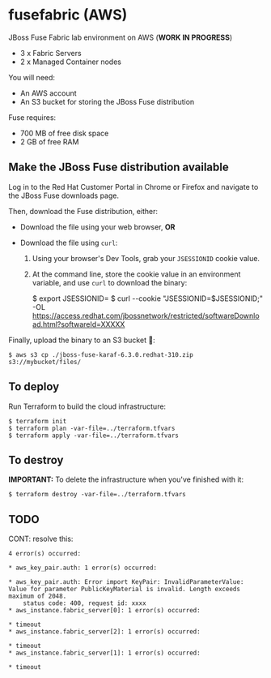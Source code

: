 # fusefabric (AWS)

JBoss Fuse Fabric lab environment on AWS (**WORK IN PROGRESS**)

- 3 x Fabric Servers
- 2 x Managed Container nodes

You will need:

- An AWS account
- An S3 bucket for storing the JBoss Fuse distribution

Fuse requires:

- 700 MB of free disk space
- 2 GB of free RAM

## Make the JBoss Fuse distribution available

Log in to the Red Hat Customer Portal in Chrome or Firefox and navigate to the JBoss Fuse downloads page.

Then, download the Fuse distribution, either:

- Download the file using your web browser, **OR**

- Download the file using `curl`:

  1.  Using your browser's Dev Tools, grab your `JSESSIONID` cookie value.

  2.  At the command line, store the cookie value in an environment variable, and use `curl` to download the binary:

      $ export JSESSIONID=<yoursessionid>
      $ curl --cookie "JSESSIONID=$JSESSIONID;" -OL https://access.redhat.com/jbossnetwork/restricted/softwareDownload.html?softwareId=XXXXX

Finally, upload the binary to an S3 bucket 🐝:

    $ aws s3 cp ./jboss-fuse-karaf-6.3.0.redhat-310.zip s3://mybucket/files/

## To deploy

Run Terraform to build the cloud infrastructure:

    $ terraform init
    $ terraform plan -var-file=../terraform.tfvars
    $ terraform apply -var-file=../terraform.tfvars

## To destroy

**IMPORTANT:** To delete the infrastructure when you've finished with it:

    $ terraform destroy -var-file=../terraform.tfvars

## TODO

CONT: resolve this:

```
4 error(s) occurred:

* aws_key_pair.auth: 1 error(s) occurred:

* aws_key_pair.auth: Error import KeyPair: InvalidParameterValue: Value for parameter PublicKeyMaterial is invalid. Length exceeds maximum of 2048.
	status code: 400, request id: xxxx
* aws_instance.fabric_server[0]: 1 error(s) occurred:

* timeout
* aws_instance.fabric_server[2]: 1 error(s) occurred:

* timeout
* aws_instance.fabric_server[1]: 1 error(s) occurred:

* timeout
```

